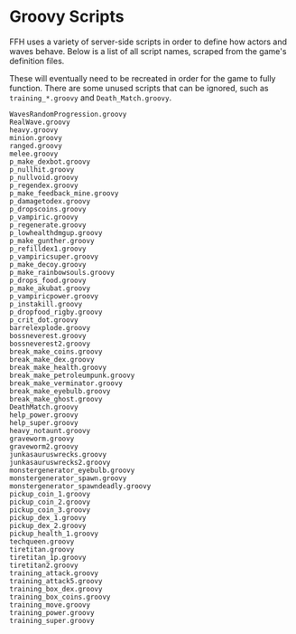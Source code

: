 # Groovy Scripts
FFH uses a variety of server-side scripts in order to define how actors and waves behave. 
Below is a list of all script names, scraped from the game's definition files. 

These will eventually need to be recreated in order for the game to fully function. 
There are some unused scripts that can be ignored, such as `training_*.groovy` and `Death_Match.groovy`.

```text
WavesRandomProgression.groovy
RealWave.groovy
heavy.groovy
minion.groovy
ranged.groovy
melee.groovy
p_make_dexbot.groovy
p_nullhit.groovy
p_nullvoid.groovy
p_regendex.groovy
p_make_feedback_mine.groovy
p_damagetodex.groovy
p_dropscoins.groovy
p_vampiric.groovy
p_regenerate.groovy
p_lowhealthdmgup.groovy
p_make_gunther.groovy
p_refilldex1.groovy
p_vampiricsuper.groovy
p_make_decoy.groovy
p_make_rainbowsouls.groovy
p_drops_food.groovy
p_make_akubat.groovy
p_vampiricpower.groovy
p_instakill.groovy
p_dropfood_rigby.groovy
p_crit_dot.groovy
barrelexplode.groovy
bossneverest.groovy
bossneverest2.groovy
break_make_coins.groovy
break_make_dex.groovy
break_make_health.groovy
break_make_petroleumpunk.groovy
break_make_verminator.groovy
break_make_eyebulb.groovy
break_make_ghost.groovy
DeathMatch.groovy
help_power.groovy
help_super.groovy
heavy_notaunt.groovy
graveworm.groovy
graveworm2.groovy
junkasauruswrecks.groovy
junkasauruswrecks2.groovy
monstergenerator_eyebulb.groovy
monstergenerator_spawn.groovy
monstergenerator_spawndeadly.groovy
pickup_coin_1.groovy
pickup_coin_2.groovy
pickup_coin_3.groovy
pickup_dex_1.groovy
pickup_dex_2.groovy
pickup_health_1.groovy
techqueen.groovy
tiretitan.groovy
tiretitan_1p.groovy
tiretitan2.groovy
training_attack.groovy
training_attack5.groovy
training_box_dex.groovy
training_box_coins.groovy
training_move.groovy
training_power.groovy
training_super.groovy
```
